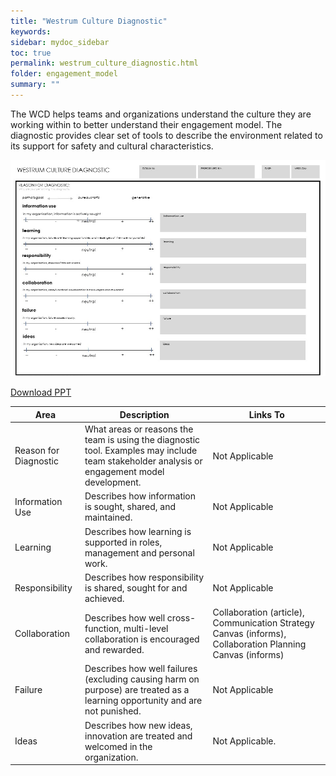 ```yaml
---
title: "Westrum Culture Diagnostic"
keywords: 
sidebar: mydoc_sidebar
toc: true
permalink: westrum_culture_diagnostic.html
folder: engagement_model
summary: ""
---
```


The WCD helps teams and organizations understand the culture they are working within to better understand their engagement model. The diagnostic provides clear set of tools to describe the environment related to its support for safety and cultural characteristics.

![image001](media/westrum_culture_diagnostic001.png)

[Download PPT](media/ppt/WESTRUM-CULTURE-DIAGNOSTIC-CARD-074.pptx)

| Area | Description | Links To |
| --- | --- | --- |
| Reason for Diagnostic | What areas or reasons the team is using the diagnostic tool. Examples may include team stakeholder analysis or engagement model development. | Not Applicable |
| Information Use | Describes how information is sought, shared, and maintained. | Not Applicable |
| Learning | Describes how learning is supported in roles, management and personal work. | Not Applicable |
| Responsibility | Describes how responsibility is shared, sought for and achieved. | Not Applicable |
| Collaboration | Describes how well cross-function, multi-level collaboration is encouraged and rewarded. | Collaboration (article), Communication Strategy Canvas (informs), Collaboration Planning Canvas (informs) |
| Failure | Describes how well failures (excluding causing harm on purpose) are treated as a learning opportunity and are not punished. | Not Applicable |
| Ideas | Describes how new ideas, innovation are treated and welcomed in the organization. | Not Applicable. |





